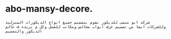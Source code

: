 # abo-mansy-decore.
    شركه ابو منسى للديكور نقوم بتصميم جميع انواع الديكورات المنزليه وللشركات ايضا من تصميم غرف ابواب مجالس ومكاتب للعمل وكل م تريده ف عالم الديكور والتصميم 
